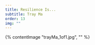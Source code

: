 ```yaml
---
title: Resilience Is...
subtitle: Tray Ma
order: 13
img: ""
---
```


{% contentImage "trayMa_1of1.jpg", "" %}
